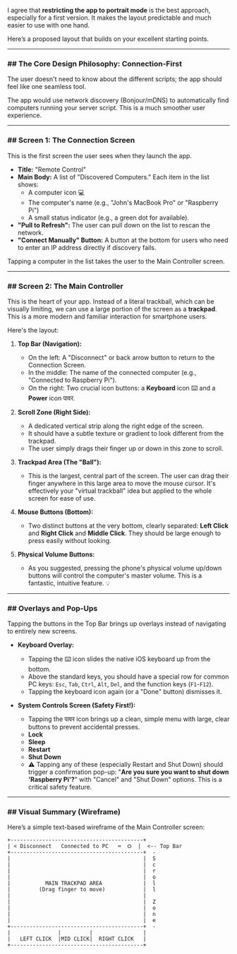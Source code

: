 I agree that **restricting the app to portrait mode** is the best approach, especially for a first version. It makes the layout predictable and much easier to use with one hand.

Here’s a proposed layout that builds on your excellent starting points.

-----

### \#\# The Core Design Philosophy: Connection-First

The user doesn't need to know about the different scripts; the app should feel like one seamless tool.

The app would use network discovery (Bonjour/mDNS) to automatically find computers running your server script. This is a much smoother user experience.

-----

### \#\# Screen 1: The Connection Screen

This is the first screen the user sees when they launch the app.

  * **Title:** "Remote Control"
  * **Main Body:** A list of "Discovered Computers." Each item in the list shows:
      * A computer icon 💻
      * The computer's name (e.g., "John's MacBook Pro" or "Raspberry Pi")
      * A small status indicator (e.g., a green dot for available).
  * **"Pull to Refresh":** The user can pull down on the list to rescan the network.
  * **"Connect Manually" Button:** A button at the bottom for users who need to enter an IP address directly if discovery fails.

Tapping a computer in the list takes the user to the Main Controller screen.

-----

### \#\# Screen 2: The Main Controller

This is the heart of your app. Instead of a literal trackball, which can be visually limiting, we can use a large portion of the screen as a **trackpad**. This is a more modern and familiar interaction for smartphone users.

Here's the layout:

1.  **Top Bar (Navigation):**

      * On the left: A "Disconnect" or back arrow button to return to the Connection Screen.
      * In the middle: The name of the connected computer (e.g., "Connected to Raspberry Pi").
      * On the right: Two crucial icon buttons: a **Keyboard** icon ⌨️ and a **Power** icon  पावर.

2.  **Scroll Zone (Right Side):**

      * A dedicated vertical strip along the right edge of the screen.
      * It should have a subtle texture or gradient to look different from the trackpad.
      * The user simply drags their finger up or down in this zone to scroll.

3.  **Trackpad Area (The "Ball"):**

      * This is the largest, central part of the screen. The user can drag their finger anywhere in this large area to move the mouse cursor. It's effectively your "virtual trackball" idea but applied to the whole screen for ease of use.

4.  **Mouse Buttons (Bottom):**

      * Two distinct buttons at the very bottom, clearly separated: **Left Click** and **Right Click** and **Middle Click**. They should be large enough to press easily without looking.

5.  **Physical Volume Buttons:**

      * As you suggested, pressing the phone's physical volume up/down buttons will control the computer's master volume. This is a fantastic, intuitive feature. 💡

-----

### \#\# Overlays and Pop-Ups

Tapping the buttons in the Top Bar brings up overlays instead of navigating to entirely new screens.

  * **Keyboard Overlay:**

      * Tapping the ⌨️ icon slides the native iOS keyboard up from the bottom.
      * Above the standard keys, you should have a special row for common PC keys: `Esc`, `Tab`, `Ctrl`, `Alt`, `Del`, and the function keys (`F1`-`F12`).
      * Tapping the keyboard icon again (or a "Done" button) dismisses it.

  * **System Controls Screen (Safety First\!):**

      * Tapping the पावर icon brings up a clean, simple menu with large, clear buttons to prevent accidental presses.
      * **Lock**
      * **Sleep**
      * **Restart**
      * **Shut Down**
      * ⚠️ Tapping any of these (especially Restart and Shut Down) should trigger a confirmation pop-up: "**Are you sure you want to shut down 'Raspberry Pi'?**" with "Cancel" and "Shut Down" options. This is a critical safety feature.

-----

### \#\# Visual Summary (Wireframe)

Here’s a simple text-based wireframe of the Main Controller screen:

```
+------------------------------------------+
| < Disconnect   Connected to PC   ⌨️  ⭘  |  <-- Top Bar
+------------------------------------------+  -
|                                          |  S
|                                          |  c
|                                          |  r
|                                          |  o
|           MAIN TRACKPAD AREA             |  l
|         (Drag finger to move)            |  l
|                                          |
|                                          |  Z
|                                          |  o
|                                          |  n
|                                          |  e
+------------------------------------------+  -
|               |         |                |
|   LEFT CLICK  |MID CLICK|  RIGHT CLICK   |  
+------------------------------------------+
```
